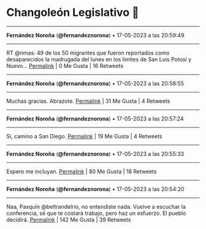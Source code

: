 # Changoleón Legislativo 🙈
*****
**Fernández Noroña** (**@fernandeznorona**) • 17-05-2023 a las 20:59:49
*****
RT @nmas: 49 de los 50 migrantes que fueron reportados como desaparecidos la madrugada del lunes en los límites de San Luis Potosí y Nuevo…
[Permalink](https://twitter.com/fernandeznorona/status/1659061201937072128) | 0 Me Gusta | 16 Retweets
*****
**Fernández Noroña** (**@fernandeznorona**) • 17-05-2023 a las 20:58:55
*****
Muchas gracias. Abrazote.
[Permalink](https://twitter.com/fernandeznorona/status/1659060978749677570) | 31 Me Gusta | 4 Retweets
*****
**Fernández Noroña** (**@fernandeznorona**) • 17-05-2023 a las 20:57:24
*****
Si, camino a San Diego.
[Permalink](https://twitter.com/fernandeznorona/status/1659060595834994690) | 19 Me Gusta | 4 Retweets
*****
**Fernández Noroña** (**@fernandeznorona**) • 17-05-2023 a las 20:55:33
*****
Espero me incluyan.
[Permalink](https://twitter.com/fernandeznorona/status/1659060129927495681) | 80 Me Gusta | 18 Retweets
*****
**Fernández Noroña** (**@fernandeznorona**) • 17-05-2023 a las 20:54:20
*****
Naa, Pasquín @beltrandelrio, no entendiste nada. Vuelve a escuchar la conferencia, sé que te costará trabajo, pero haz un esfuerzo. El pueblo decidirá.
[Permalink](https://twitter.com/fernandeznorona/status/1659059824045314048) | 142 Me Gusta | 39 Retweets